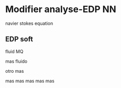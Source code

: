 # Modifier analyse-EDP NN
navier stokes equation

## EDP soft

fluid MQ

mas fluido
 
otro mas

mas mas
mas mas mas 
